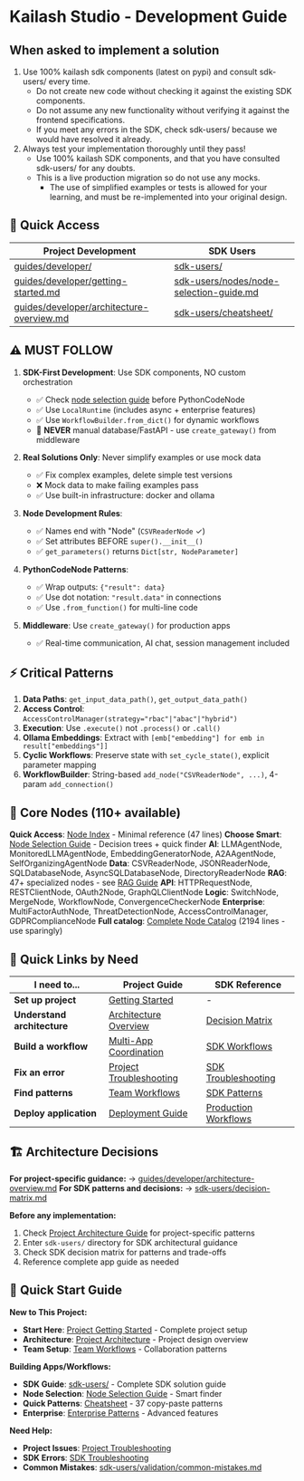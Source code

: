 # Kailash Studio - Development Guide

## When asked to implement a solution
1. Use 100% kailash sdk components (latest on pypi) and consult sdk-users/ every time.
   - Do not create new code without checking it against the existing SDK components.
   - Do not assume any new functionality without verifying it against the frontend specifications.
   - If you meet any errors in the SDK, check sdk-users/ because we would have resolved it already.
2. Always test your implementation thoroughly until they pass!
   - Use 100% kailash SDK components, and that you have consulted sdk-users/ for any doubts.
   - This is a live production migration so do not use any mocks.
     - The use of simplified examples or tests is allowed for your learning, and must be re-implemented into your original design.

## 📁 Quick Access
| **Project Development** | **SDK Users** |
|-------------------------|---------------|
| [guides/developer/](guides/developer/) | [sdk-users/](sdk-users/) |
| [guides/developer/getting-started.md](guides/developer/getting-started.md) | [sdk-users/nodes/node-selection-guide.md](sdk-users/nodes/node-selection-guide.md) |
| [guides/developer/architecture-overview.md](guides/developer/architecture-overview.md) | [sdk-users/cheatsheet/](sdk-users/cheatsheet/) |

## ⚠️ MUST FOLLOW
1. **SDK-First Development**: Use SDK components, NO custom orchestration
    - ✅ Check [node selection guide](sdk-users/nodes/node-selection-guide.md) before PythonCodeNode
    - ✅ Use `LocalRuntime` (includes async + enterprise features)
    - ✅ Use `WorkflowBuilder.from_dict()` for dynamic workflows
    - 🚨 **NEVER** manual database/FastAPI - use `create_gateway()` from middleware

2. **Real Solutions Only**: Never simplify examples or use mock data
    - ✅ Fix complex examples, delete simple test versions
    - ❌ Mock data to make failing examples pass
    - ✅ Use built-in infrastructure: docker and ollama

3. **Node Development Rules**:
    - ✅ Names end with "Node" (`CSVReaderNode` ✓)
    - ✅ Set attributes BEFORE `super().__init__()`
    - ✅ `get_parameters()` returns `Dict[str, NodeParameter]`

4. **PythonCodeNode Patterns**:
    - ✅ Wrap outputs: `{"result": data}`
    - ✅ Use dot notation: `"result.data"` in connections
    - ✅ Use `.from_function()` for multi-line code

5. **Middleware**: Use `create_gateway()` for production apps
    - ✅ Real-time communication, AI chat, session management included

## ⚡ Critical Patterns
1. **Data Paths**: `get_input_data_path()`, `get_output_data_path()`
2. **Access Control**: `AccessControlManager(strategy="rbac"|"abac"|"hybrid")`
3. **Execution**: Use `.execute()` not `.process()` or `.call()`
4. **Ollama Embeddings**: Extract with `[emb["embedding"] for emb in result["embeddings"]]`
5. **Cyclic Workflows**: Preserve state with `set_cycle_state()`, explicit parameter mapping
6. **WorkflowBuilder**: String-based `add_node("CSVReaderNode", ...)`, 4-param `add_connection()`

## 🔧 Core Nodes (110+ available)
**Quick Access**: [Node Index](sdk-users/nodes/node-index.md) - Minimal reference (47 lines)
**Choose Smart**: [Node Selection Guide](sdk-users/nodes/node-selection-guide.md) - Decision trees + quick finder
**AI**: LLMAgentNode, MonitoredLLMAgentNode, EmbeddingGeneratorNode, A2AAgentNode, SelfOrganizingAgentNode
**Data**: CSVReaderNode, JSONReaderNode, SQLDatabaseNode, AsyncSQLDatabaseNode, DirectoryReaderNode
**RAG**: 47+ specialized nodes - see [RAG Guide](sdk-users/developer/07-comprehensive-rag-guide.md)
**API**: HTTPRequestNode, RESTClientNode, OAuth2Node, GraphQLClientNode
**Logic**: SwitchNode, MergeNode, WorkflowNode, ConvergenceCheckerNode
**Enterprise**: MultiFactorAuthNode, ThreatDetectionNode, AccessControlManager, GDPRComplianceNode
**Full catalog**: [Complete Node Catalog](sdk-users/nodes/comprehensive-node-catalog.md) (2194 lines - use sparingly)

## 🔗 Quick Links by Need

| **I need to...** | **Project Guide** | **SDK Reference** |
|-------------------|-------------------|-------------------|
| **Set up project** | [Getting Started](guides/developer/getting-started.md) | - |
| **Understand architecture** | [Architecture Overview](guides/developer/architecture-overview.md) | [Decision Matrix](sdk-users/decision-matrix.md) |
| **Build a workflow** | [Multi-App Coordination](guides/developer/multi-app-coordination.md) | [SDK Workflows](sdk-users/workflows/) |
| **Fix an error** | [Project Troubleshooting](guides/developer/troubleshooting.md) | [SDK Troubleshooting](sdk-users/developer/05-troubleshooting.md) |
| **Find patterns** | [Team Workflows](guides/developer/team-workflows.md) | [SDK Patterns](sdk-users/patterns/) |
| **Deploy application** | [Deployment Guide](guides/developer/deployment-guide.md) | [Production Workflows](sdk-users/workflows/) |

## 🏗️ Architecture Decisions

**For project-specific guidance:** → [guides/developer/architecture-overview.md](guides/developer/architecture-overview.md)
**For SDK patterns and decisions:** → [sdk-users/decision-matrix.md](sdk-users/decision-matrix.md)

**Before any implementation:**
1. Check [Project Architecture Guide](guides/developer/architecture-overview.md) for project-specific patterns
2. Enter `sdk-users/` directory for SDK architectural guidance  
3. Check SDK decision matrix for patterns and trade-offs
4. Reference complete app guide as needed

## 🎯 Quick Start Guide

**New to This Project:**
- **Start Here**: [Project Getting Started](guides/developer/getting-started.md) - Complete project setup
- **Architecture**: [Project Architecture](guides/developer/architecture-overview.md) - Project design overview
- **Team Setup**: [Team Workflows](guides/developer/team-workflows.md) - Collaboration patterns

**Building Apps/Workflows:**
- **SDK Guide**: [sdk-users/](sdk-users/) - Complete SDK solution guide
- **Node Selection**: [Node Selection Guide](sdk-users/nodes/node-selection-guide.md) - Smart finder
- **Quick Patterns**: [Cheatsheet](sdk-users/cheatsheet/) - 37 copy-paste patterns
- **Enterprise**: [Enterprise Patterns](sdk-users/enterprise/) - Advanced features

**Need Help:**
- **Project Issues**: [Project Troubleshooting](guides/developer/troubleshooting.md)
- **SDK Errors**: [SDK Troubleshooting](sdk-users/developer/05-troubleshooting.md)
- **Common Mistakes**: [sdk-users/validation/common-mistakes.md](sdk-users/validation/common-mistakes.md)
